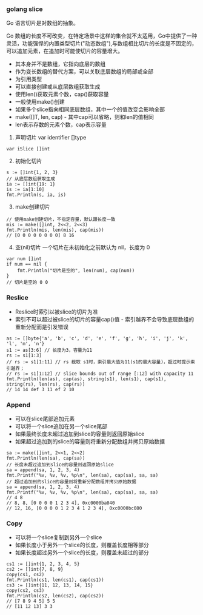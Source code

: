 ### golang slice
Go 语言切片是对数组的抽象。

Go 数组的长度不可改变，在特定场景中这样的集合就不太适用，Go中提供了一种灵活，功能强悍的内置类型切片("动态数组"),与数组相比切片的长度是不固定的，可以追加元素，在追加时可能使切片的容量增大。

- 其本身并不是数组，它指向底层的数组
- 作为变长数组的替代方案，可以关联底层数组的局部或全部
- 为引用类型
- 可以直接创建或从底层数组获取生成
- 使用len()获取元素个数，cap()获取容量
- 一般使用make()创建
- 如果多个slice指向相同底层数组，其中一个的值改变会影响全部
- make([]T, len, cap) - 其中cap可以省略，则和len的值相同
- len表示存数的元素个数，cap表示容量

1. 声明切片
var identifier []type
```
var iSlice []int
```
2. 初始化切片
```
s := []int{1, 2, 3}
// 从底层数组获取生成
ia := []int{19: 1}
is := ia[1:10]
fmt.Println(s, ia, is)
```
3. make创建切片
```
// 使用make创建切片，不指定容量，默认跟长度一致
mis := make([]int, 2<<2, 2<<3)
fmt.Println(mis, len(mis), cap(mis))
// [0 0 0 0 0 0 0 0] 8 16
```
4. 空(nil)切片
一个切片在未初始化之前默认为 nil，长度为 0
```
var num []int
if num == nil {
	fmt.Println("切片是空的", len(num), cap(num))
}
// 切片是空的 0 0
```

### Reslice
- Reslice时索引以被slice的切片为准
- 索引不可以超过被slice的切片的容量cap()值 - 索引越界不会导致底层数组的重新分配而是引发错误
```
as := []byte{'a', 'b', 'c', 'd', 'e', 'f', 'g', 'h', 'i', 'j', 'k', 'l', 'm', 'n'}
s1 := as[3:6] // 长度为3，容量为11
rs := s1[1:3]
// rs := s1[1:11] // rs 截取 s1时，索引最大值为11(s1的最大容量)，超过时提示索引越界；
// rs := s1[1:12] // slice bounds out of range [:12] with capacity 11
fmt.Println(len(as), cap(as), string(s1), len(s1), cap(s1), string(rs), len(rs), cap(rs))
// 14 14 def 3 11 ef 2 10
```

### Append
- 可以在slice尾部追加元素
- 可以将一个slice追加在另一个slice尾部
- 如果最终长度未超过追加到slice的容量则返回原始slice
- 如果超过追加到的slice的容量则将重新分配数组并拷贝原始数据
```
sa := make([]int, 2<<1, 2<<2)
fmt.Println(len(sa), cap(sa))
// 长度未超过追加到slice的容量则返回原始slice
sa = append(sa, 1, 2, 3, 4)
fmt.Printf("%v, %v, %v, %p\n", len(sa), cap(sa), sa, sa)
// 超过追加到的slice的容量则将重新分配数组并拷贝原始数据
sa = append(sa, 1, 2, 3, 4)
fmt.Printf("%v, %v, %v, %p\n", len(sa), cap(sa), sa, sa)
// 4 8
// 8, 8, [0 0 0 0 1 2 3 4], 0xc0000ba040
// 12, 16, [0 0 0 0 1 2 3 4 1 2 3 4], 0xc0000bc080
```

### Copy
- 可以将一个slice复制到另外一个slice
- 如果长度小于另外一个slice的长度，则覆盖长度相等部分
- 如果长度超过另外一个slice的长度，则覆盖未超过的部分
```
cs1 := []int{1, 2, 3, 4, 5}
cs2 := []int{7, 8, 9}
copy(cs1, cs2)
fmt.Println(cs1, len(cs1), cap(cs1))
cs3 := []int{11, 12, 13, 14, 15}
copy(cs2, cs3)
fmt.Println(cs2, len(cs2), cap(cs2))
// [7 8 9 4 5] 5 5
// [11 12 13] 3 3
```